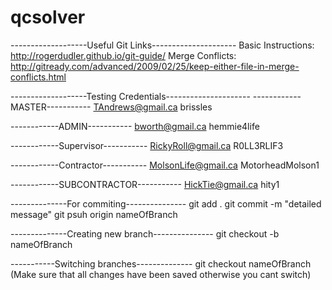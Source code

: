 # qcsolver

-------------------Useful Git Links---------------------
Basic Instructions: http://rogerdudler.github.io/git-guide/
Merge Conflicts: http://gitready.com/advanced/2009/02/25/keep-either-file-in-merge-conflicts.html

-------------------Testing Credentials---------------------
------------MASTER-----------
TAndrews@gmail.ca
brissles

------------ADMIN-----------
bworth@gmail.ca
hemmie4life

------------Supervisor-----------
RickyRoll@gmail.ca
R0LL3RLIF3

------------Contractor-----------
MolsonLife@gmail.ca
MotorheadMolson1

------------SUBCONTRACTOR-----------
HickTie@gmail.ca
hity1

--------------For commiting---------------
git add .
git commit -m "detailed message"
git psuh origin nameOfBranch

--------------Creating new branch---------------
git checkout -b nameOfBranch

-----------Switching branches--------------
git checkout nameOfBranch (Make sure that all changes have been saved otherwise you cant switch)